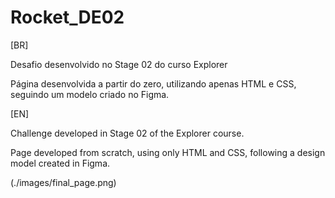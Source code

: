 # Rocket_DE02

[BR]  

Desafio desenvolvido no Stage 02 do curso Explorer

Página desenvolvida a partir do zero, utilizando apenas HTML e CSS, seguindo um modelo criado no Figma.

[EN]  

Challenge developed in Stage 02 of the Explorer course.

Page developed from scratch, using only HTML and CSS, following a design model created in Figma.

(./images/final_page.png)

